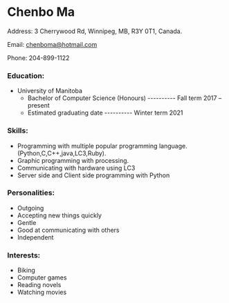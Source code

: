 # Chenbo Ma
Address: 3 Cherrywood Rd, Winnipeg, MB, R3Y 0T1, Canada.

Email: chenboma@hotmail.com

Phone: 204-899-1122

### Education:
- University of Manitoba
  - Bachelor of Computer Science (Honours) ---------- Fall term 2017 – present
  - Estimated graduating date ---------- Winter term 2021

### Skills:
- Programming with multiple popular programming language.(Python,C,C++,java,LC3,Ruby).
- Graphic programming with processing.
- Communicating with hardware using LC3
- Server side and Client side programming with Python

### Personalities:
- Outgoing
- Accepting new things quickly
- Gentle
- Good at communicating with others
- Independent

### Interests:
- Biking
- Computer games
- Reading novels
- Watching movies
